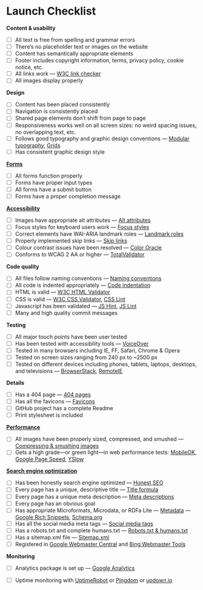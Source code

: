 # Launch Checklist

**Content & usability**

- [ ] All text is free from spelling and grammar errors
- [ ] There’s no placeholder text or images on the website
- [ ] Content has semantically appropriate elements
- [ ] Footer includes copyright information, terms, privacy policy, cookie notice, etc.
- [ ] All links work — [W3C link checker](http://validator.w3.org/checklink)
- [ ] All images display properly

**Design**

- [ ] Content has been placed consistently
- [ ] Navigation is consistently placed
- [ ] Shared page elements don’t shift from page to page
- [ ] Responsiveness works well on all screen sizes: no weird spacing issues, no overlapping text, etc.
- [ ] Follows good typography and graphic design conventions — [Modular typography](https://github.com/algonquindesign/html-css/tree/gh-pages/modular-typography), [Grids](https://github.com/algonquindesign/html-css/tree/gh-pages/grids)
- [ ] Has consistent graphic design style

**[Forms](https://github.com/algonquindesign/html-css/tree/gh-pages/forms)**

- [ ] All forms function properly
- [ ] Forms have proper input types
- [ ] All forms have a submit button
- [ ] Forms have a proper completion message

**[Accessibility](https://github.com/algonquindesign/html-css/tree/gh-pages/accessibility)**

- [ ] Images have appropriate alt attributes — [Alt attributes](https://github.com/algonquindesign/html-css/tree/gh-pages/images#alt-attributes)
- [ ] Focus styles for keyboard users work — [Focus styles](https://github.com/algonquindesign/html-css/tree/gh-pages/accessibility#focus-styles)
- [ ] Correct elements have WAI-ARIA landmark roles — [Landmark roles](https://github.com/algonquindesign/html-css/tree/gh-pages/accessibility#wai-aria-roles)
- [ ] Properly implemented skip links — [Skip links](https://github.com/algonquindesign/html-css/tree/gh-pages/accessibility#skip-links)
- [ ] Colour contrast issues have been resolved — [Color Oracle](http://colororacle.org/)
- [ ] Conforms to WCAG 2 AA or higher — [TotalValidator](http://www.totalvalidator.com/index.html)

**Code quality**

- [ ] All files follow naming conventions — [Naming conventions](https://github.com/algonquindesign/resources/blob/master/naming-conventions.md#naming-conventions)
- [ ] All code is indented appropriately — [Code indentation](https://github.com/algonquindesign/resources/blob/master/naming-conventions.md#indentation)
- [ ] HTML is valid — [W3C HTML Validator](http://validator.w3.org/)
- [ ] CSS is valid — [W3C CSS Validator](http://jigsaw.w3.org/css-validator/), [CSS Lint](http://csslint.net/)
- [ ] Javascript has been validated — [JS Hint](http://www.jshint.com/), [JS Lint](http://jslint.com/)
- [ ] Many and high quality commit messages

**Testing**

- [ ] All major touch points have been user tested
- [ ] Has been tested with accessibility tools — [VoiceOver](https://github.com/algonquindesign/html-css/tree/gh-pages/accessibility#voice-over)
- [ ] Tested in many browsers including IE, FF, Safari, Chrome & Opera
- [ ] Tested on screen sizes ranging from 240 px to ~2500 px
- [ ] Tested on different devices including phones, tablets, laptops, desktops, and televisions — [BrowserStack](http://www.browserstack.com/), [RemoteIE](https://remote.modern.ie/)

**Details**

- [ ] Has a 404 page — [404 pages](https://github.com/algonquindesign/html-css/tree/gh-pages/404-pages)
- [ ] Has all the favicons — [Favicons](https://github.com/algonquindesign/html-css/tree/gh-pages/images#favicons)
- [ ] GitHub project has a complete Readme
- [ ] Print stylesheet is included

**[Performance](https://github.com/algonquindesign/html-css/blob/gh-pages/performance.md)**

- [ ] All images have been properly sized, compressed, and smushed — [Compressing & smushing images](https://github.com/algonquindesign/html-css/tree/gh-pages/images#speed-of-images)
- [ ] Gets a high grade—or green light—in web performance tests: [MobileOK](http://validator.w3.org/mobile/), [Google Page Speed](https://developers.google.com/speed/pagespeed/insights/), [YSlow](http://yslow.org/)

**[Search engine optimization](https://github.com/algonquindesign/html-css/tree/gh-pages/search-engine-optimization)**

- [ ] Has been honestly search engine optimized — [Honest SEO](https://github.com/algonquindesign/html-css/tree/gh-pages/search-engine-optimization)
- [ ] Every page has a unique, descriptive title — [Title formula](https://github.com/algonquindesign/html-css/tree/gh-pages/search-engine-optimization#page-title-formula)
- [ ] Every page has a unique meta description — [Meta descriptions](https://github.com/algonquindesign/html-css/tree/gh-pages/search-engine-optimization#meta-descriptions)
- [ ] Every page has an obvious goal
- [ ] Has appropriate Microformats, Microdata, or RDFa Lite — [Metadata](https://github.com/algonquindesign/html-css/tree/gh-pages/metadata-enhanced-semantics#structured-data) — [Google Rich Snippets](http://www.google.com/webmasters/tools/richsnippets), [Schema.org](http://schema.org)
- [ ] Has all the social media meta tags — [Social media tags](https://github.com/algonquindesign/html-css/tree/gh-pages/metadata-enhanced-semantics#social-semantics)
- [ ] Has a robots.txt and complete humans.txt — [Robots.txt & humans.txt](https://github.com/algonquindesign/html-css/tree/gh-pages/search-engine-optimization#robots--humans)
- [ ] Has a sitemap.xml file — [Sitemap.xml](https://github.com/algonquindesign/html-css/tree/gh-pages/search-engine-optimization#sitemaps)
- [ ] Registered in [Google Webmaster Central](http://www.google.ca/webmasters/) and [Bing Webmaster Tools](http://www.bing.com/toolbox/webmaster)

**Monitoring**

- [ ] Analytics package is set up — [Google Analytics](http://www.google.com/analytics/?gclid=COC2_qf08MECFePyMgodb10AAQ)
- [ ] Uptime monitoring with [UptimeRobot](http://uptimerobot.com/) or [Pingdom](https://www.pingdom.com/pricing/) or [updown.io](https://updown.io/)




